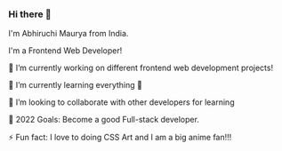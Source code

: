 ### Hi there 👋

<!--
**AbhiruchiMaurya/abhiruchimaurya** is a ✨ _special_ ✨ repository because its `README.md` (this file) appears on your GitHub profile.
-->

I'm Abhiruchi Maurya from India.

I'm a Frontend Web Developer!

🔭 I’m currently working on different frontend web development projects!

🌱 I’m currently learning everything 🤣

👯 I’m looking to collaborate with other developers for learning

🥅 2022 Goals: Become a good Full-stack developer.

⚡ Fun fact: I love to doing CSS Art and I am a big anime fan!!!


